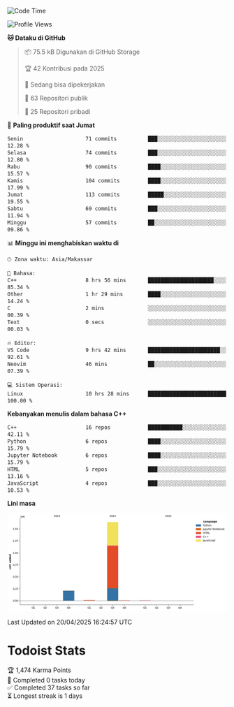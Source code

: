 <!--START_SECTION:waka-->
![Code Time](http://img.shields.io/badge/Code%20Time-172%20hrs%209%20mins-blue)

![Profile Views](http://img.shields.io/badge/Profil%20dilihat-0-blue)

**🐱 Dataku di GitHub** 

> 📦 75.5 kB Digunakan di GitHub Storage 
 > 
> 🏆 42 Kontribusi pada 2025
 > 
> 💼 Sedang bisa dipekerjakan
 > 
> 📜 63 Repositori publik 
 > 
> 🔑 25 Repositori pribadi 
 > 
📅 **Paling produktif saat Jumat** 

```text
Senin                    71 commits          ███░░░░░░░░░░░░░░░░░░░░░░   12.28 % 
Selasa                   74 commits          ███░░░░░░░░░░░░░░░░░░░░░░   12.80 % 
Rabu                     90 commits          ████░░░░░░░░░░░░░░░░░░░░░   15.57 % 
Kamis                    104 commits         ████░░░░░░░░░░░░░░░░░░░░░   17.99 % 
Jumat                    113 commits         █████░░░░░░░░░░░░░░░░░░░░   19.55 % 
Sabtu                    69 commits          ███░░░░░░░░░░░░░░░░░░░░░░   11.94 % 
Minggu                   57 commits          ██░░░░░░░░░░░░░░░░░░░░░░░   09.86 % 
```


📊 **Minggu ini menghabiskan waktu di** 

```text
🕑︎ Zona waktu: Asia/Makassar

💬 Bahasa: 
C++                      8 hrs 56 mins       █████████████████████░░░░   85.34 % 
Other                    1 hr 29 mins        ████░░░░░░░░░░░░░░░░░░░░░   14.24 % 
C                        2 mins              ░░░░░░░░░░░░░░░░░░░░░░░░░   00.39 % 
Text                     0 secs              ░░░░░░░░░░░░░░░░░░░░░░░░░   00.03 % 

🔥 Editor: 
VS Code                  9 hrs 42 mins       ███████████████████████░░   92.61 % 
Neovim                   46 mins             ██░░░░░░░░░░░░░░░░░░░░░░░   07.39 % 

💻 Sistem Operasi: 
Linux                    10 hrs 28 mins      █████████████████████████   100.00 % 
```

**Kebanyakan menulis dalam bahasa C++** 

```text
C++                      16 repos            ███████████░░░░░░░░░░░░░░   42.11 % 
Python                   6 repos             ████░░░░░░░░░░░░░░░░░░░░░   15.79 % 
Jupyter Notebook         6 repos             ████░░░░░░░░░░░░░░░░░░░░░   15.79 % 
HTML                     5 repos             ███░░░░░░░░░░░░░░░░░░░░░░   13.16 % 
JavaScript               4 repos             ███░░░░░░░░░░░░░░░░░░░░░░   10.53 % 
```



**Lini masa**

![Lines of Code chart](https://raw.githubusercontent.com/yusuf601/yusuf601/main/assets/bar_graph.png)


 Last Updated on 20/04/2025 16:24:57 UTC
<!--END_SECTION:waka-->
# Todoist Stats

<!-- TODO-IST:START -->
🏆  1,474 Karma Points           
🌸  Completed 0 tasks today           
✅  Completed 37 tasks so far           
⏳  Longest streak is 1 days
<!-- TODO-IST:END -->
